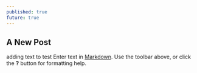 ```yaml
---
published: true
future: true
---
```

## A New Post

adding text to test
Enter text in [Markdown](http://daringfireball.net/projects/markdown/). Use the toolbar above, or click the **?** button for formatting help.

